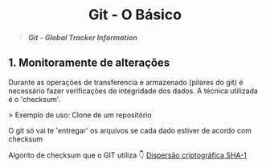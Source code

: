 <h1 style='text-align: center'>Git - O Básico</h1>

> <h5 style='text-align: left'>Git - Global Tracker Information</h5>

<h2 style='text-align: left;'>1. Monitoramente de alterações</h2>
<p style='text-align: left;'>
  Durante as operações de transferencia e armazenado (pilares do git) é necessário fazer verificações de integridade dos dados. A técnica utilizada é o 'checksum'.
</p>
> Exemplo de uso: Clone de um repositório
<p style='text-align: left;'>O git só vai te 'entregar' os arquivos se cada dado estiver de acordo com checksum</p>

<span>Algorito de checksum que o GIT utiliza 👇</span>
<a href="https://pt.wikipedia.org/wiki/SHA-1">Dispersão criptográfica SHA-1</a>




